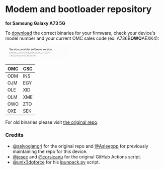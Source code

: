 # Modem and bootloader repository
**for Samsung Galaxy A73 5G**

To [download](https://github.com/ngdplnk/proprietary_vendor_samsung_a73xq/releases) the correct binaries for your firmware, check your device's model number and your current OMC sales code (ex. A736B**OWO**AEXK4):

<img src="readme-res/omc-info.jpg" width="40%"/>

| OMC | CSC |
| --- | --- |
| ODM | INS |
| OJM | EGY |
| OLE | XID |
| OLM | XME |
| OWO | ZTO |
| OXE | SEK |

For old binaries please visit [the original repo](https://github.com/Asleeppp/proprietary_vendor_samsung_a73xq).

### Credits
- [@salvogiangri](https://github.com/salvogiangri) for the original repo and [@Asleeppp](https://github.com/Asleeppp) for previously maintaining the repo for this device.
- [@jesec](https://github.com/jesec) and [@corsicanu](https://github.com/corsicanu) for the original GitHub Actions script.
- [@unix3dgforce](https://github.com/unix3dgforce) for his [lpunpack.py](https://github.com/unix3dgforce/lpunpack) script.

